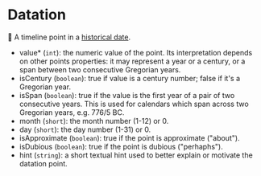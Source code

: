 # Datation

🧱 A timeline point in a [historical date](historical-date).

- value* (`int`): the numeric value of the point. Its interpretation depends on other points properties: it may represent a year or a century, or a span between two consecutive Gregorian years.
- isCentury (`boolean`): true if value is a century number; false if it's a Gregorian year.
- isSpan (`boolean`): true if the value is the first year of a pair of two consecutive years. This is used for calendars which span across two Gregorian years, e.g. 776/5 BC.
- month (`short`): the month number (1-12) or 0.
- day (`short`): the day number (1-31) or 0.
- isApproximate (`boolean`): true if the point is approximate ("about").
- isDubious (`boolean`): true if the point is dubious ("perhaphs").
- hint (`string`): a short textual hint used to better explain or motivate the datation point.
